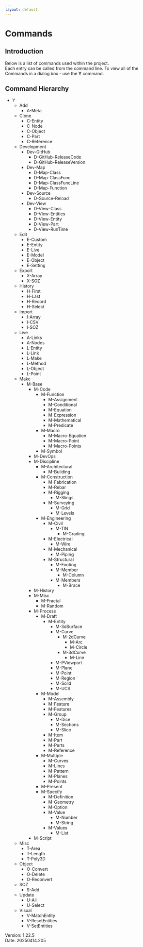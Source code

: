 ```yaml
---
layout: default
---
```


# Commands

## Introduction

Below is a list of commands used within the project.  
Each entry can be called from the command line.
To view all of the Commands in a dialog box - use the **Y** command.



## Command Hierarchy

- Y
  - Add
    - A-Meta
  - Clone
    - C-Entity
    - C-Node
    - C-Object
    - C-Part
    - C-Reference
  - Development
    - Dev-GitHub
      - D-GitHub-ReleaseCode
      - D-GitHub-ReleaseVersion
    - Dev-Map
      - D-Map-Class
      - D-Map-ClassFunc
      - D-Map-ClassFuncLine
      - D-Map-Function
    - Dev-Source
      - D-Source-Reload
    - Dev-View
      - D-View-Class
      - D-View-Entities
      - D-View-Entity
      - D-View-Part
      - D-View-RunTime
  - Edit
    - E-Custom
    - E-Entity
    - E-Live
    - E-Model
    - E-Object
    - E-Setting
  - Export
    - X-Array
    - X-SOZ
  - History
    - H-First
    - H-Last
    - H-Record
    - H-Select
  - Import
    - I-Array
    - I-CSV
    - I-SOZ
  - Live
    - A-Links
    - A-Nodes
    - L-Entity
    - L-Link
    - L-Make
    - L-Method
    - L-Object
    - L-Point
  - Make
    - M-Base
      - M-Code
        - M-Function
          - M-Assignment
          - M-Conditional
          - M-Equation
          - M-Expression
          - M-Mathematical
          - M-Predicate
        - M-Macro
          - M-Macro-Equation
          - M-Macro-Point
          - M-Macro-Points
        - M-Symbol
      - M-DevOps
      - M-Discipline
        - M-Architectural
          - M-Building
        - M-Construction
          - M-Fabrication
          - M-Rebar
          - M-Rigging
            - M-Slings
          - M-Surveying
            - M-Grid
            - M-Levels
        - M-Engineering
          - M-Civil
            - M-TIN
              - M-Grading
          - M-Electrical
            - M-Wire
          - M-Mechanical
            - M-Piping
          - M-Structural
            - M-Footing
            - M-Member
              - M-Column
            - M-Members
              - M-Brace
      - M-History
      - M-Misc
        - M-Fractal
        - M-Random
      - M-Process
        - M-Draft
          - M-Entity
            - M-3dSurface
            - M-Curve
              - M-2dCurve
                - M-Arc
                - M-Circle
              - M-3dCurve
                - M-Line
            - M-PViewport
            - M-Plane
            - M-Point
            - M-Region
            - M-Solid
            - M-UCS
        - M-Model
          - M-Assembly
          - M-Feature
          - M-Features
          - M-Group
            - M-Dice
            - M-Sections
            - M-Slice
          - M-Item
          - M-Part
          - M-Parts
          - M-Reference
        - M-Multiple
          - M-Curves
          - M-Lines
          - M-Pattern
          - M-Planes
          - M-Points
        - M-Present
        - M-Specify
          - M-Definition
          - M-Geometry
          - M-Option
          - M-Value
            - M-Number
            - M-String
          - M-Values
            - M-List
      - M-Script
  - Misc
    - T-Area
    - T-Length
    - T-Poly3D
  - Object
    - O-Convert
    - O-Delete
    - O-Reconvert
  - SOZ
    - S-Add
  - Update
    - U-All
    - U-Select
  - Visual
    - V-MatchEntity
    - V-ResetEntities
    - V-SetEntities

Version:  1.22.5
<br>
Date: 20250414.205
